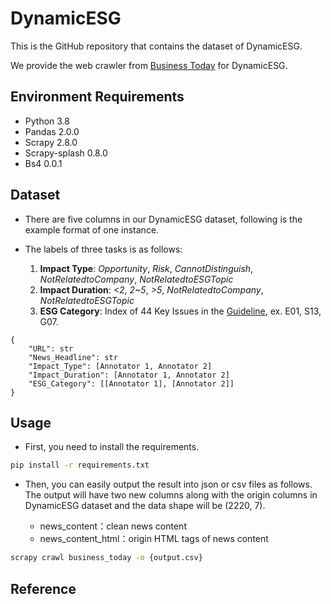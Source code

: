 # DynamicESG

This is the GitHub repository that contains the dataset of DynamicESG.

We provide the web crawler from [Business Today](https://esg.businesstoday.com.tw/catalog/180686/) for DynamicESG.


## Environment Requirements

- Python 3.8
- Pandas 2.0.0
- Scrapy 2.8.0
- Scrapy-splash 0.8.0
- Bs4 0.0.1

## Dataset 
- There are five columns in our DynamicESG dataset, following is the example format of one instance.

- The labels of three tasks is as follows:
    
    1. **Impact Type**: *Opportunity*, *Risk*, *CannotDistinguish*, *NotRelatedtoCompany*, *NotRelatedtoESGTopic*
    2. **Impact Duration**: *<2*, *2~5*, *>5*, *NotRelatedtoCompany*, *NotRelatedtoESGTopic*
    3. **ESG Category**: Index of 44 Key Issues in the [Guideline](https://github.com/ymntseng/DynamicESG/blob/master/Guideline%20of%20ESG%2044%20key%20Issues.pdf), ex. E01, S13, G07.


```jsonld
{
    "URL": str
    "News_Headline": str
    "Impact_Type": [Annotator 1, Annotator 2]
    "Impact_Duration": [Annotator 1, Annotator 2]
    "ESG_Category": [[Annotator 1], [Annotator 2]]
}
```



## Usage
- First, you need to install the requirements.

```bash
pip install -r requirements.txt
```

- Then, you can easily output the result into json or csv files as follows. The output will have two new columns along with the origin columns in DynamicESG dataset and the data shape will be (2220, 7). 

    - news_content：clean news content
    - news_content_html：origin HTML tags of news content

```bash
scrapy crawl business_today -o {output.csv}
```

## Reference
